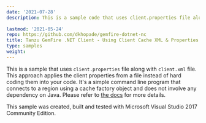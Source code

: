 ```yaml
---
date: '2021-07-28'
description: This is a sample code that uses client.properties file along with client.xml file.
  
lastmod: '2021-05-24'
repo: https://github.com/dkhopade/gemfire-dotnet-nc
title: Tanzu GemFire .NET Client - Using Client Cache XML & Properties File
type: samples
weight: 
---
```


This is a sample that uses `client.properties` file along with `client.xml` file. This approach applies the client properties from a file instead of hard coding them into your code. It's a simple command line program that connects to a region using a cache factory object and does not involve any dependency on Java. Please refer to [the docs](https://gemfire-native-dotnet.docs.pivotal.io/101/geode-native-client-dotnet/connection-pools/configuring-pools-attributes-example.html) for more details.  

This sample was created, built and tested with Microsoft Visual Studio 2017 Community Edition.